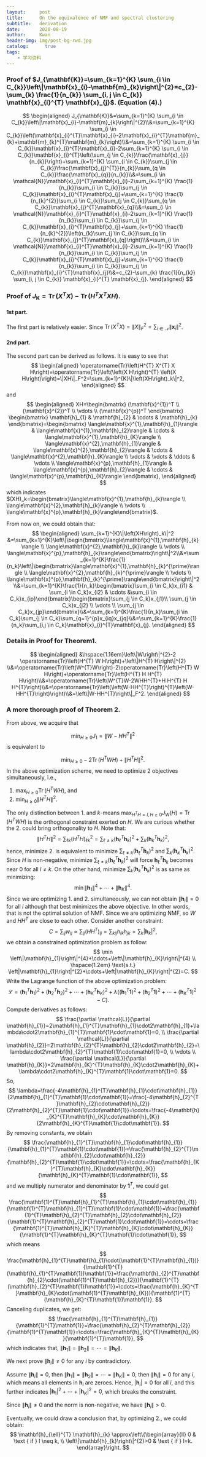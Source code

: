 ```yaml
---
layout:     post
title:      On the equivalence of NMF and spectral clustering
subtitle:   derivation
date:       2020-08-19
author:     Kwan
header-img: img/post-bg-rwd.jpg
catalog: 	  true
tags:
    - 学习资料
---
```


### Proof of $J_{\mathbf{K}}=\sum_{k=1}^{K} \sum_{i \in C_{k}}\left\|\mathbf{x}_{i}-\mathbf{m}_{k}\right\|^{2}=c_{2}-\sum_{k} \frac{1}{n_{k}} \sum_{i, j \in C_{k}} \mathbf{x}_{i}^{T} \mathbf{x}_{j}$. (Equation (4).)

$$
\begin{aligned}
J_{\mathbf{K}}&=\sum_{k=1}^{K} \sum_{i \in C_{k}}\left\|\mathbf{x}_{i}-\mathbf{m}_{k}\right\|^{2}\\&=\sum_{k=1}^{K} \sum_{i \in C_{k}}\left(\mathbf{x}_{i}^{T}\mathbf{x}_{i}-2\mathbf{x}_{i}^{T}\mathbf{m}_{k}+\mathbf{m}_{k}^{T}\mathbf{m}_{k}\right)\\&=\sum_{k=1}^{K} \sum_{i \in C_{k}}\mathbf{x}_{i}^{T}\mathbf{x}_{i}-2\sum_{k=1}^{K} \sum_{i \in C_{k}}\mathbf{x}_{i}^{T}\left(\sum_{j \in C_{k}}\frac{\mathbf{x}_{j}}{n_{k}}\right)+\sum_{k=1}^{K} \sum_{i \in C_{k}}\sum_{j \in C_{k}}\frac{\mathbf{x}_{j}^{T}}{n_{k}}\sum_{q \in C_{k}}\frac{\mathbf{x}_{q}}{n_{k}}\\&=\sum_{i \in \mathcal{N}}\mathbf{x}_{i}^{T}\mathbf{x}_{i}-2\sum_{k=1}^{K} \frac{1}{n_{k}}\sum_{i \in C_{k}}\sum_{j \in C_{k}}\mathbf{x}_{i}^{T}\mathbf{x}_{j}+\sum_{k=1}^{K} \frac{1}{n_{k}^{2}}\sum_{i \in C_{k}}\sum_{j \in C_{k}}\sum_{q \in C_{k}}\mathbf{x}_{j}^{T}\mathbf{x}_{q}\\&=\sum_{i \in \mathcal{N}}\mathbf{x}_{i}^{T}\mathbf{x}_{i}-2\sum_{k=1}^{K} \frac{1}{n_{k}}\sum_{i \in C_{k}}\sum_{j \in C_{k}}\mathbf{x}_{i}^{T}\mathbf{x}_{j}+\sum_{k=1}^{K} \frac{1}{n_{k}^{2}}\left(n_{k}\sum_{j \in C_{k}}\sum_{q \in C_{k}}\mathbf{x}_{j}^{T}\mathbf{x}_{q}\right)\\&=\sum_{i \in \mathcal{N}}\mathbf{x}_{i}^{T}\mathbf{x}_{i}-2\sum_{k=1}^{K} \frac{1}{n_{k}}\sum_{i \in C_{k}}\sum_{j \in C_{k}}\mathbf{x}_{i}^{T}\mathbf{x}_{j}+\sum_{k=1}^{K} \frac{1}{n_{k}}\sum_{i \in C_{k}}\sum_{j \in C_{k}}\mathbf{x}_{i}^{T}\mathbf{x}_{j}\\&=c_{2}-\sum_{k} \frac{1}{n_{k}} \sum_{i, j \in C_{k}} \mathbf{x}_{i}^{T} \mathbf{x}_{j}.
\end{aligned}
$$



### Proof of $J_{\mathbf{K}}=\operatorname{Tr}\left(X^{T} X\right)-\operatorname{Tr}\left(H^{T} X^{T} X H\right)$.

#### 1st part.

The first part is relatively easier. Since $\operatorname{Tr}\left(X^{T} X\right)=\|X\|_F^2=\sum_{i \in \mathcal{N}}\|\mathbf{x}_{i}\|^2$.

#### 2nd part.

The second part can be derived as follows. It is easy to see that
$$
\begin{aligned}
\operatorname{Tr}\left(H^{T} X^{T} X H\right)=\operatorname{Tr}\left(\left(X H\right)^{T} \left(X H\right)\right)=\|XH\|_F^2=\sum_{k=1}^{K}\|\left(XH\right)_k\|^2,
\end{aligned}
$$
and
$$
\begin{aligned}
XH=\begin{bmatrix}
           (\mathbf{x}^{1})^T \\
           (\mathbf{x}^{2})^T \\
           \vdots \\
           (\mathbf{x}^{p})^T
         \end{bmatrix}
         \begin{bmatrix}
           \mathbf{h}_{1} &
           \mathbf{h}_{2} &
           \cdots &
           \mathbf{h}_{k}
         \end{bmatrix}=\begin{bmatrix}
           \langle\mathbf{x}^{1},\mathbf{h}_{1}\rangle & \langle\mathbf{x}^{1},\mathbf{h}_{2}\rangle & \cdots & \langle\mathbf{x}^{1},\mathbf{h}_{K}\rangle \\ \langle\mathbf{x}^{2},\mathbf{h}_{1}\rangle & \langle\mathbf{x}^{2},\mathbf{h}_{2}\rangle & \cdots & \langle\mathbf{x}^{2},\mathbf{h}_{K}\rangle \\ \vdots & \vdots & \ddots & \vdots \\ \langle\mathbf{x}^{p},\mathbf{h}_{1}\rangle & \langle\mathbf{x}^{p},\mathbf{h}_{2}\rangle & \cdots & \langle\mathbf{x}^{p},\mathbf{h}_{K}\rangle
         \end{bmatrix},
\end{aligned}
$$
which indicates $(XH)_k=\begin{bmatrix}\langle\mathbf{x}^{1},\mathbf{h}_{k}\rangle \\ \langle\mathbf{x}^{2},\mathbf{h}_{k}\rangle \\ \vdots \\ \langle\mathbf{x}^{p},\mathbf{h}_{k}\rangle\end{bmatrix}$. 

From now on, we could obtain that:
$$
\begin{aligned}
\sum_{k=1}^{K}\|\left(XH\right)_k\|^2 &=\sum_{k=1}^{K}\left\|\begin{bmatrix}\langle\mathbf{x}^{1},\mathbf{h}_{k}\rangle \\ \langle\mathbf{x}^{2},\mathbf{h}_{k}\rangle \\ \vdots \\ \langle\mathbf{x}^{p},\mathbf{h}_{k}\rangle\end{bmatrix}\right\|^2\\&=\sum_{k=1}^{K}\frac{1}{n_k}\left\|\begin{bmatrix}\langle\mathbf{x}^{1},\mathbf{h}_{k}^{\prime}\rangle \\ \langle\mathbf{x}^{2},\mathbf{h}_{k}^{\prime}\rangle \\ \vdots \\ \langle\mathbf{x}^{p},\mathbf{h}_{k}^{\prime}\rangle\end{bmatrix}\right\|^2\\&=\sum_{k=1}^{K}\frac{1}{n_k}\begin{bmatrix}\sum_{i \in C_k}x_{i1} & \sum_{i \in C_k}x_{i2} & \cdots &\sum_{i \in C_k}x_{ip}\end{bmatrix}\begin{bmatrix}\sum_{j \in C_k}x_{j1}\\ \sum_{j \in C_k}x_{j2} \\ \vdots \\ \sum_{j \in C_k}x_{jp}\end{bmatrix}\\&=\sum_{k=1}^{K}\frac{1}{n_k}\sum_{i \in C_k}\sum_{j \in C_k}\sum_{q=1}^{p}x_{iq}x_{jq}\\&=\sum_{k=1}^{K}\frac{1}{n_k}\sum_{i,j \in C_k}\mathbf{x}_{i}^{T}\mathbf{x}_{j}.
\end{aligned}
$$

### Details in Proof for Theorem1.

$$
\begin{aligned}
&\hspace{1.16em}\left\|W\right\|^{2}-2 \operatorname{Tr}\left(H^{T} W H\right)+\left\|H^{T} H\right\|^{2} \\&=\operatorname{Tr}\left(W^{T}W\right)-2\operatorname{Tr}\left(H^{T} W H\right)+\operatorname{Tr}\left(H^{T} H H^{T} H\right)\\&=\operatorname{Tr}\left(W^{T}W-2WHH^{T}+H H^{T} H H^{T}\right)\\&=\operatorname{Tr}\left(\left(W-HH^{T}\right)^{T}\left(W-HH^{T}\right)\right)\\&=\left\|W-HH^{T}\right\|_F^2.
\end{aligned}
$$

### A more thorough proof of Theorem 2.

From above, we acquire that 

$$
\min _{H \geq 0} J_{1}=\left\|W-H H^{T}\right\|^{2}
$$
is equivalent to

$$
\min _{H \geq 0} -2 \operatorname{Tr}\left(H^{T} W H\right)+\left\|H^{T} H\right\|^{2}.
$$
In the above optimization scheme, we need to optimize 2 objectives simultaneously, i.e.,

1. $\max _{H \geq 0} \operatorname{Tr}\left(H^{T} W H\right)$, and
2. $\min _{H \geq 0}\left\|H^{T} H\right\|^{2}$.

The only distinction between 1. and $k$-means $\max _{H^{T} H=I, H \geq 0} J_{\mathrm{W}}(H)=\operatorname{Tr}\left(H^{T} W H\right)$ is the orthogonal constraint exerted on $H$. We are curious whether the 2. could bring orthogonality to $H$. Note that:
$$
\left\|H^{T} H\right\|^{2}=\sum_{\ell k}\left(H^{T} H\right)_{\ell k}^{2}=\sum_{\ell \neq k}\left(\mathbf{h}_{\ell}^{T} \mathbf{h}_{k}\right)^{2}+\sum_{k}\left(\mathbf{h}_{k}^{T} \mathbf{h}_{k}\right)^{2},
$$
hence, minimize 2. is equivalent to minimize $\sum_{\ell \neq k}\left(\mathbf{h}_{\ell}^{T} \mathbf{h}_{k}\right)^{2}$ and $\sum_{k}\left(\mathbf{h}_{k}^{T} \mathbf{h}_{k}\right)^{2}$. Since $H$ is non-negative, minimize $\sum_{\ell \neq k}\left(\mathbf{h}_{\ell}^{T} \mathbf{h}_{k}\right)^{2}$ will force $\mathbf{h}_{\ell}^{T} \mathbf{h}_{k}$ becomes near $0$ for all $l \neq k$. On the other hand, minimize $\sum_{k}\left(\mathbf{h}_{k}^{T} \mathbf{h}_{k}\right)^{2}$ is as same as minimizing:
$$
\min \left\|\mathbf{h}_{1}\right\|^{4}+\cdots+\left\|\mathbf{h}_{K}\right\|^{4}.
$$
Since we are optimizing 1. and 2. simultaneously, we can not obtain $\left\|\mathbf{h}_{i}\right\|=0$ for all $i$ although that best minimizes the above objective. In other words, that is not the optimal solution of NMF. Since we are optimizing NMF, so $W$ and $HH^T$ are close to each other. Consider another constraint:
$$
C=\sum_{i j} w_{i j} \approx \sum_{i j}\left(H H^{T}\right)_{i j}=\sum_{k i j} h_{i k} h_{j k}=\sum_{k}\left|\mathbf{h}_{k}\right|^{2},
$$
we obtain a constrained optimization problem as follow:
$$
\min \left\|\mathbf{h}_{1}\right\|^{4}+\cdots+\left\|\mathbf{h}_{K}\right\|^{4}
\\
\hspace{1.2em}
\text{s.t.} \left|\mathbf{h}_{1}\right|^{2}+\cdots+\left|\mathbf{h}_{K}\right|^{2}=C.
$$
Write the Lagrange function of the above optimization problem:
$$
\mathcal{L}=\left(\mathbf{h}_{1}^{T}\mathbf{h}_{1}\right)^{2}+\left(\mathbf{h}_{2}^{T}\mathbf{h}_{2}\right)^{2}+\cdots+\left(\mathbf{h}_{K}^{T}\mathbf{h}_{K}\right)^{2}+\lambda\left(\left(\mathbf{h}_{1}^{T}\mathbf{1}\right)^{2}+\left(\mathbf{h}_{2}^{T}\mathbf{1}\right)^{2}+\cdots+\left(\mathbf{h}_{K}^{T}\mathbf{1}\right)^{2}-C\right).
$$
Compute derivatives as follows:
$$
\frac{\partial \mathcal{L}}{\partial \mathbf{h}_{1}}=2\mathbf{h}_{1}^{T}\mathbf{h}_{1}\cdot2\mathbf{h}_{1}+\lambda\cdot2\mathbf{h}_{1}^{T}\mathbf{1}\cdot\mathbf{1}=0,
\\
\frac{\partial \mathcal{L}}{\partial \mathbf{h}_{2}}=2\mathbf{h}_{2}^{T}\mathbf{h}_{2}\cdot2\mathbf{h}_{2}+\lambda\cdot2\mathbf{h}_{2}^{T}\mathbf{1}\cdot\mathbf{1}=0,
\\
\vdots
\\
\frac{\partial \mathcal{L}}{\partial \mathbf{h}_{K}}=2\mathbf{h}_{K}^{T}\mathbf{h}_{K}\cdot2\mathbf{h}_{K}+\lambda\cdot2\mathbf{h}_{K}^{T}\mathbf{1}\cdot\mathbf{1}=0.
$$
So, 
$$
\lambda=\frac{-4\mathbf{h}_{1}^{T}\mathbf{h}_{1}\cdot\mathbf{h}_{1}}{2\mathbf{h}_{1}^{T}\mathbf{1}\cdot\mathbf{1}}=\frac{-4\mathbf{h}_{2}^{T}\mathbf{h}_{2}\cdot\mathbf{h}_{2}}{2\mathbf{h}_{2}^{T}\mathbf{1}\cdot\mathbf{1}}=\cdots=\frac{-4\mathbf{h}_{K}^{T}\mathbf{h}_{K}\cdot\mathbf{h}_{K}}{2\mathbf{h}_{K}^{T}\mathbf{1}\cdot\mathbf{1}}.
$$
By removing constants, we obtain
$$
\frac{\mathbf{h}_{1}^{T}\mathbf{h}_{1}\cdot\mathbf{h}_{1}}{\mathbf{h}_{1}^{T}\mathbf{1}\cdot\mathbf{1}}=\frac{\mathbf{h}_{2}^{T}\mathbf{h}_{2}\cdot\mathbf{h}_{2}}{\mathbf{h}_{2}^{T}\mathbf{1}\cdot\mathbf{1}}=\cdots=\frac{\mathbf{h}_{K}^{T}\mathbf{h}_{K}\cdot\mathbf{h}_{K}}{\mathbf{h}_{K}^{T}\mathbf{1}\cdot\mathbf{1}},
$$
and we multiply numerator and denominator by $\mathbf{1}^{T}$, we could get
$$
\frac{\mathbf{1}^{T}\mathbf{h}_{1}^{T}\mathbf{h}_{1}\cdot\mathbf{h}_{1}}{\mathbf{1}^{T}\mathbf{h}_{1}^{T}\mathbf{1}\cdot\mathbf{1}}=\frac{\mathbf{1}^{T}\mathbf{h}_{2}^{T}\mathbf{h}_{2}\cdot\mathbf{h}_{2}}{\mathbf{1}^{T}\mathbf{h}_{2}^{T}\mathbf{1}\cdot\mathbf{1}}=\cdots=\frac{\mathbf{1}^{T}\mathbf{h}_{K}^{T}\mathbf{h}_{K}\cdot\mathbf{h}_{K}}{\mathbf{1}^{T}\mathbf{h}_{K}^{T}\mathbf{1}\cdot\mathbf{1}},
$$
which means
$$
\frac{\mathbf{h}_{1}^{T}\mathbf{h}_{1}\cdot(\mathbf{1}^{T}\mathbf{h}_{1})}{\mathbf{1}^{T}(\mathbf{h}_{1}^{T}\mathbf{1})\mathbf{1}}=\frac{\mathbf{h}_{2}^{T}\mathbf{h}_{2}\cdot(\mathbf{1}^{T}\mathbf{h}_{2})}{\mathbf{1}^{T}(\mathbf{h}_{2}^{T}\mathbf{1})\mathbf{1}}=\cdots=\frac{\mathbf{h}_{K}^{T}\mathbf{h}_{K}\cdot(\mathbf{1}^{T}\mathbf{h}_{K})}{\mathbf{1}^{T}(\mathbf{h}_{K}^{T}\mathbf{1})\mathbf{1}}.
$$
Canceling duplicates, we get:
$$
\frac{\mathbf{h}_{1}^{T}\mathbf{h}_{1}}{\mathbf{1}^{T}\mathbf{1}}=\frac{\mathbf{h}_{2}^{T}\mathbf{h}_{2}}{\mathbf{1}^{T}\mathbf{1}}=\cdots=\frac{\mathbf{h}_{K}^{T}\mathbf{h}_{K}}{\mathbf{1}^{T}\mathbf{1}},
$$
which indicates that, $\left\|\mathbf{h}_{1}\right\|=\left\|\mathbf{h}_{2}\right\|=\cdots=\left\|\mathbf{h}_{K}\right\|$. 

We next prove $\left\|\mathbf{h}_{i}\right\| \neq 0$ for any $i$ by contradictory.

Assume $\left\|\mathbf{h}_{i}\right\| = 0$, then $\left\|\mathbf{h}_{1}\right\|=\left\|\mathbf{h}_{2}\right\|=\cdots=\left\|\mathbf{h}_{K}\right\|=0$, then $\left\|\mathbf{h}_{i}\right\| = 0$ for any $i$, which means all elements in $\mathbf{h}_i$ are zeroes. Hence, $|\mathbf{h}_{i}|=0$ for all $i$, and this further indicates $\left|\mathbf{h}_{1}\right|^{2}+\cdots+\left|\mathbf{h}_{K}\right|^{2}=0$, which breaks the constraint.

Since $\left\|\mathbf{h}_{i}\right\| \neq 0$ and the norm is non-negative, we have $\left\|\mathbf{h}_{i}\right\| > 0$.

Eventually, we could draw a conclusion that, by optimizing 2., we could obtain:
$$
\mathbf{h}_{\ell}^{T} \mathbf{h}_{k} \approx\left\{\begin{array}{ll}
0 & \text { if } l \neq k, \\
\left\|\mathbf{h}_{k}\right\|^{2}>0 & \text { if } l=k.
\end{array}\right.
$$




